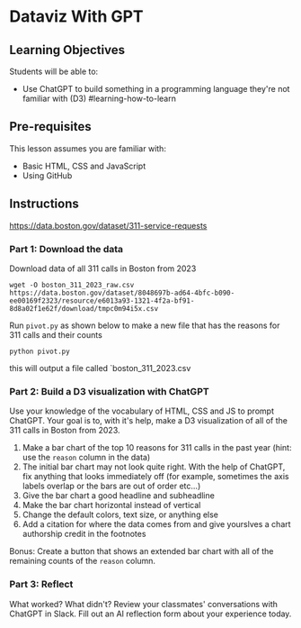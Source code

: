 # Dataviz With GPT

## Learning Objectives

Students will be able to:
- Use ChatGPT to build something in a programming language they're not familiar with (D3) #learning-how-to-learn

## Pre-requisites

This lesson assumes you are familiar with:
- Basic HTML, CSS and JavaScript
- Using GitHub

## Instructions

<!-- We demo some exploratory data analysis with ChatGPT and R -->
<!-- backup in python notebook just in case -->
https://data.boston.gov/dataset/311-service-requests


### Part 1: Download the data

Download data of all 311 calls in Boston from 2023
```
wget -O boston_311_2023_raw.csv https://data.boston.gov/dataset/8048697b-ad64-4bfc-b090-ee00169f2323/resource/e6013a93-1321-4f2a-bf91-8d8a02f1e62f/download/tmpc0m94i5x.csv
```

Run `pivot.py` as shown below to make a new file that has the reasons for 311 calls and their counts

```
python pivot.py 
```

this will output a file called `boston_311_2023.csv

### Part 2: Build a D3 visualization with ChatGPT

Use your knowledge of the vocabulary of HTML, CSS and JS to prompt ChatGPT. Your goal is to, with it's help, make a D3 visualization of all of the 311 calls in Boston from 2023. 

1. Make a bar chart of the top 10 reasons for 311 calls in the past year (hint: use the `reason` column in the data)
2. The initial bar chart may not look quite right. With the help of ChatGPT, fix anything that looks immediately off (for example, sometimes the axis labels overlap or the bars are out of order etc...)
3. Give the bar chart a good headline and subheadline
4. Make the bar chart horizontal instead of vertical
5. Change the default colors, text size, or anything else
6. Add a citation for where the data comes from and give yourslves a chart authorship credit in the footnotes

Bonus: Create a button that shows an extended bar chart with all of the remaining counts of the `reason` column. 


### Part 3: Reflect

What worked? What didn't? Review your classmates' conversations with ChatGPT in Slack. Fill out an AI reflection form about your experience today.
